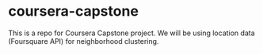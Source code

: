 # coursera-capstone
This is a repo for Coursera Capstone project. We will be using location data (Foursquare API) for neighborhood clustering.
